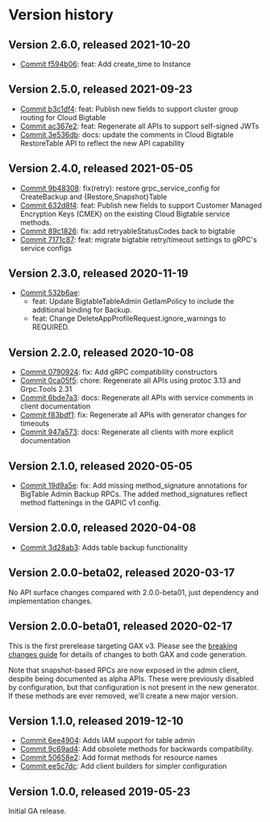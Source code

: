 # Version history

## Version 2.6.0, released 2021-10-20

- [Commit f594b06](https://github.com/googleapis/google-cloud-dotnet/commit/f594b06): feat: Add create_time to Instance

## Version 2.5.0, released 2021-09-23

- [Commit b3c1df4](https://github.com/googleapis/google-cloud-dotnet/commit/b3c1df4): feat: Publish new fields to support cluster group routing for Cloud Bigtable
- [Commit ac367e2](https://github.com/googleapis/google-cloud-dotnet/commit/ac367e2): feat: Regenerate all APIs to support self-signed JWTs
- [Commit 3e536db](https://github.com/googleapis/google-cloud-dotnet/commit/3e536db): docs: update the comments in Cloud Bigtable RestoreTable API to reflect the new API capability

## Version 2.4.0, released 2021-05-05

- [Commit 9b48308](https://github.com/googleapis/google-cloud-dotnet/commit/9b48308): fix(retry): restore grpc_service_config for CreateBackup and {Restore,Snapshot}Table
- [Commit 632d8f4](https://github.com/googleapis/google-cloud-dotnet/commit/632d8f4): feat: Publish new fields to support Customer Managed Encryption Keys (CMEK) on the existing Cloud Bigtable service methods.
- [Commit 89c1826](https://github.com/googleapis/google-cloud-dotnet/commit/89c1826): fix: add retryableStatusCodes back to bigtable
- [Commit 7171c87](https://github.com/googleapis/google-cloud-dotnet/commit/7171c87): feat: migrate bigtable retry/timeout settings to gRPC's service configs

## Version 2.3.0, released 2020-11-19

- [Commit 532b6ae](https://github.com/googleapis/google-cloud-dotnet/commit/532b6ae):
  - feat: Update BigtableTableAdmin GetIamPolicy to include the additional binding for Backup.
  - feat: Change DeleteAppProfileRequest.ignore_warnings to REQUIRED.

## Version 2.2.0, released 2020-10-08

- [Commit 0790924](https://github.com/googleapis/google-cloud-dotnet/commit/0790924): fix: Add gRPC compatibility constructors
- [Commit 0ca05f5](https://github.com/googleapis/google-cloud-dotnet/commit/0ca05f5): chore: Regenerate all APIs using protoc 3.13 and Grpc.Tools 2.31
- [Commit 6bde7a3](https://github.com/googleapis/google-cloud-dotnet/commit/6bde7a3): docs: Regenerate all APIs with service comments in client documentation
- [Commit f83bdf1](https://github.com/googleapis/google-cloud-dotnet/commit/f83bdf1): fix: Regenerate all APIs with generator changes for timeouts
- [Commit 947a573](https://github.com/googleapis/google-cloud-dotnet/commit/947a573): docs: Regenerate all clients with more explicit documentation

## Version 2.1.0, released 2020-05-05

- [Commit 19d9a5e](https://github.com/googleapis/google-cloud-dotnet/commit/19d9a5e): fix: Add missing method_signature annotations for BigTable Admin Backup RPCs. The added method_signatures reflect method flattenings in the GAPIC v1 config.

## Version 2.0.0, released 2020-04-08

- [Commit 3d28ab3](https://github.com/googleapis/google-cloud-dotnet/commit/3d28ab3): Adds table backup functionality

## Version 2.0.0-beta02, released 2020-03-17

No API surface changes compared with 2.0.0-beta01, just dependency
and implementation changes.

## Version 2.0.0-beta01, released 2020-02-17

This is the first prerelease targeting GAX v3. Please see the [breaking changes
guide](https://cloud.google.com/dotnet/docs/reference/help/breaking-gax2)
for details of changes to both GAX and code generation.

Note that snapshot-based RPCs are now exposed in the admin client,
despite being documented as alpha APIs. These were previously
disabled by configuration, but that configuration is not present
in the new generator. If these methods are ever removed, we'll
create a new major version.

## Version 1.1.0, released 2019-12-10

- [Commit 6ee4904](https://github.com/googleapis/google-cloud-dotnet/commit/6ee4904): Adds IAM support for table admin
- [Commit 9c69ad4](https://github.com/googleapis/google-cloud-dotnet/commit/9c69ad4): Add obsolete methods for backwards compatibility.
- [Commit 50658e2](https://github.com/googleapis/google-cloud-dotnet/commit/50658e2): Add format methods for resource names
- [Commit ee5c7dc](https://github.com/googleapis/google-cloud-dotnet/commit/ee5c7dc): Add client builders for simpler configuration

## Version 1.0.0, released 2019-05-23

Initial GA release.
